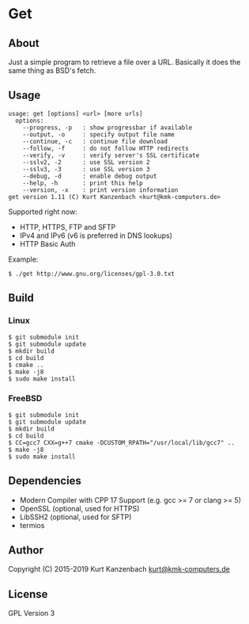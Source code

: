# Get #

## About ##

Just a simple program to retrieve a file over a URL. Basically it does
the same thing as BSD's fetch.

## Usage ##

    usage: get [options] <url> [more urls]
      options:
        --progress, -p   : show progressbar if available
        --output, -o     : specify output file name
        --continue, -c   : continue file download
        --follow, -f     : do not follow HTTP redirects
        --verify, -v     : verify server's SSL certificate
        --sslv2, -2      : use SSL version 2
        --sslv3, -3      : use SSL version 3
        --debug, -d      : enable debug output
        --help, -h       : print this help
        --version, -x    : print version information
    get version 1.11 (C) Kurt Kanzenbach <kurt@kmk-computers.de>

Supported right now:

- HTTP, HTTPS, FTP and SFTP
- IPv4 and IPv6 (v6 is preferred in DNS lookups)
- HTTP Basic Auth

Example:

    $ ./get http://www.gnu.org/licenses/gpl-3.0.txt

## Build ##

### Linux ###

    $ git submodule init
    $ git submodule update
    $ mkdir build
    $ cd build
    $ cmake ..
    $ make -j8
    $ sudo make install

### FreeBSD ###

    $ git submodule init
    $ git submodule update
    $ mkdir build
    $ cd build
    $ CC=gcc7 CXX=g++7 cmake -DCUSTOM_RPATH="/usr/local/lib/gcc7" ..
    $ make -j8
    $ sudo make install

## Dependencies ##

- Modern Compiler with CPP 17 Support (e.g. gcc >= 7 or clang >= 5)
- OpenSSL (optional, used for HTTPS)
- LibSSH2 (optional, used for SFTP)
- termios

## Author ##

Copyright (C) 2015-2019 Kurt Kanzenbach <kurt@kmk-computers.de>

## License ##

GPL Version 3
